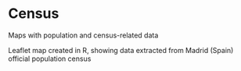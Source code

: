 # Census

Maps with population and census-related data


Leaflet map created in R, showing data extracted from Madrid (Spain) official population census
